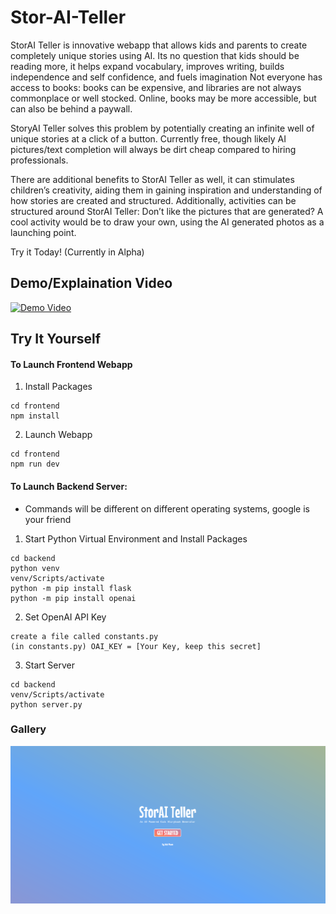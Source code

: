 # Stor-AI-Teller

StorAI Teller is innovative webapp that allows kids and parents to create completely unique stories using AI. 
Its no question that kids should be reading more, it helps expand vocabulary, improves writing, builds independence and self confidence, and fuels imagination
Not everyone has access to books: books can be expensive, and libraries are not always commonplace or well stocked. Online, books may be more accessible, but can also be behind a paywall.


StoryAI Teller solves this problem by potentially creating an infinite well of unique stories at a click of a button. Currently free, though likely AI pictures/text completion will always be dirt cheap compared to hiring professionals. 

There are additional benefits to StorAI Teller as well, it can stimulates children’s creativity, aiding them in gaining inspiration and understanding of how stories are created and structured. Additionally, activities can be structured around StorAI Teller: Don’t like the pictures that are generated? A cool activity would be to draw your own, using the AI generated photos as a launching point.

Try it Today! (Currently in Alpha)

## Demo/Explaination Video

[![Demo Video](https://img.youtube.com/vi/hzhaBG5DpFo/hqdefault.jpg)](http://www.youtube.com/watch?v=hzhaBG5DpFo)

## Try It Yourself

#### To Launch Frontend Webapp

1. Install Packages
```
cd frontend
npm install
```
2. Launch Webapp

```
cd frontend
npm run dev
```
#### To Launch Backend Server:

* Commands will be different on different operating systems, google is your friend

1. Start Python Virtual Environment and Install Packages
```
cd backend
python venv
venv/Scripts/activate
python -m pip install flask
python -m pip install openai
``` 
2. Set OpenAI API Key
```
create a file called constants.py
(in constants.py) OAI_KEY = [Your Key, keep this secret]
```
3. Start Server
``` 
cd backend
venv/Scripts/activate
python server.py
``` 

### Gallery
<img src="./frontend/src/assets/Screenshot 2023-01-29 154914.png">